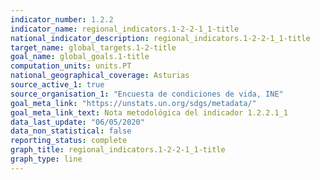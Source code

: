 ```yaml
---
indicator_number: 1.2.2
indicator_name: regional_indicators.1-2-2-1_1-title
national_indicator_description: regional_indicators.1-2-2-1_1-title
target_name: global_targets.1-2-title
goal_name: global_goals.1-title
computation_units: units.PT
national_geographical_coverage: Asturias
source_active_1: true
source_organisation_1: "Encuesta de condiciones de vida, INE"
goal_meta_link: "https://unstats.un.org/sdgs/metadata/"
goal_meta_link_text: Nota metodológica del indicador 1.2.2.1_1
data_last_update: "06/05/2020"
data_non_statistical: false
reporting_status: complete
graph_title: regional_indicators.1-2-2-1_1-title
graph_type: line
---
```

